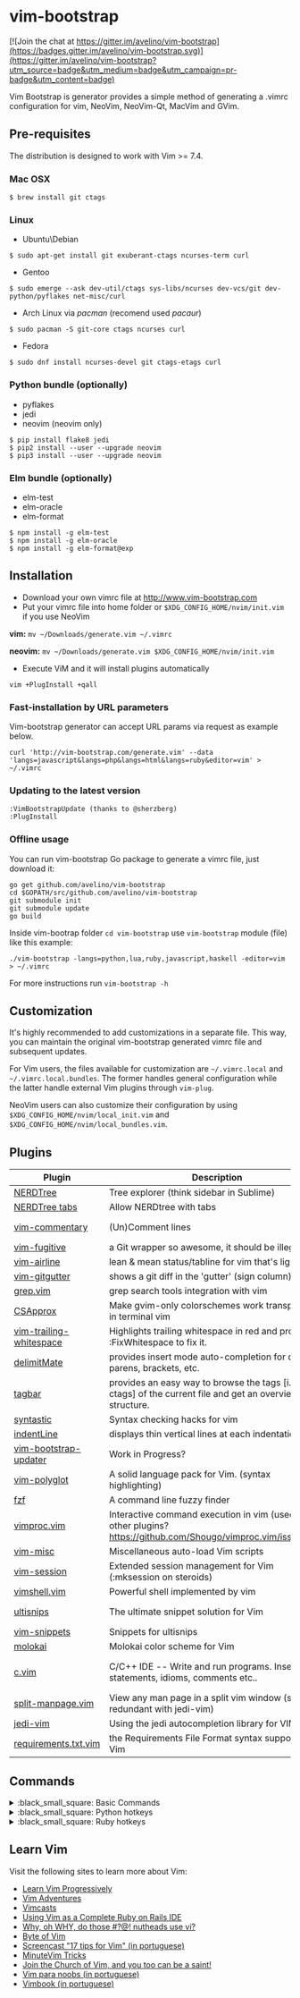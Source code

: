 # vim-bootstrap

[![Join the chat at https://gitter.im/avelino/vim-bootstrap](https://badges.gitter.im/avelino/vim-bootstrap.svg)](https://gitter.im/avelino/vim-bootstrap?utm_source=badge&utm_medium=badge&utm_campaign=pr-badge&utm_content=badge)

Vim Bootstrap is generator provides a simple method of generating a .vimrc configuration for vim, NeoVim, NeoVim-Qt, MacVim and GVim.

## Pre-requisites

The distribution is designed to work with Vim >= 7.4.

### Mac OSX

```
$ brew install git ctags
```

### Linux

* Ubuntu\Debian

```
$ sudo apt-get install git exuberant-ctags ncurses-term curl
```

* Gentoo
```
$ sudo emerge --ask dev-util/ctags sys-libs/ncurses dev-vcs/git dev-python/pyflakes net-misc/curl
```

* Arch Linux via *pacman* (recomend used *pacaur*)
```
$ sudo pacman -S git-core ctags ncurses curl
```
* Fedora

```
$ sudo dnf install ncurses-devel git ctags-etags curl
```

### Python bundle (optionally)

* pyflakes
* jedi
* neovim (neovim only) 

```
$ pip install flake8 jedi
$ pip2 install --user --upgrade neovim
$ pip3 install --user --upgrade neovim
```

### Elm bundle (optionally)

* elm-test
* elm-oracle
* elm-format

```
$ npm install -g elm-test
$ npm install -g elm-oracle
$ npm install -g elm-format@exp

```

## Installation

* Download your own vimrc file at http://www.vim-bootstrap.com
* Put your vimrc file into home folder or `$XDG_CONFIG_HOME/nvim/init.vim` if you use NeoVim

**vim:** `mv ~/Downloads/generate.vim ~/.vimrc`

**neovim:** `mv ~/Downloads/generate.vim $XDG_CONFIG_HOME/nvim/init.vim`

* Execute ViM and it will install plugins automatically
```
vim +PlugInstall +qall
```

### Fast-installation by URL parameters

Vim-bootstrap generator can accept URL params via request as example below.

    curl 'http://vim-bootstrap.com/generate.vim' --data 'langs=javascript&langs=php&langs=html&langs=ruby&editor=vim' > ~/.vimrc


### Updating to the latest version

    :VimBootstrapUpdate (thanks to @sherzberg)
    :PlugInstall


### Offline usage

You can run vim-bootstrap Go package to generate a vimrc file, just download it:

    go get github.com/avelino/vim-bootstrap
    cd $GOPATH/src/github.com/avelino/vim-bootstrap
    git submodule init
    git submodule update
    go build

Inside vim-bootrap folder `cd vim-bootstrap` use `vim-bootstrap` module (file) like this example:

    ./vim-bootstrap -langs=python,lua,ruby,javascript,haskell -editor=vim > ~/.vimrc

For more instructions run `vim-bootstrap -h`


## Customization

It's highly recommended to add customizations in a separate file. This way, you can maintain the original vim-bootstrap generated vimrc file and subsequent updates.

For Vim users, the files available for customization are `~/.vimrc.local` and `~/.vimrc.local.bundles`. The former handles general configuration while the latter handle external Vim plugins through `vim-plug`.

NeoVim users can also customize their configuration by using `$XDG_CONFIG_HOME/nvim/local_init.vim` and `$XDG_CONFIG_HOME/nvim/local_bundles.vim`.

## Plugins

Plugin | Description | Usage | Documentation
------------ | ------------- | ------------- | -------------
[NERDTree](https://github.com/scrooloose/nerdtree) | Tree explorer (think sidebar in Sublime) | F3 |
[NERDTree tabs](https://github.com/jistr/vim-nerdtree-tabs) | Allow NERDtree with tabs | | 
[vim-commentary](https://github.com/tpope/vim-commentary) | (Un)Comment lines | `gcc` (can do 3gcc to comment 3 lines) | 
[vim-fugitive](https://github.com/tpope/vim-fugitive) | a Git wrapper so awesome, it should be illegal | |
[vim-airline](https://github.com/vim-airline/vim-airline) | lean & mean status/tabline for vim that's light as air | |
[vim-gitgutter](https://github.com/airblade/vim-gitgutter) | shows a git diff in the 'gutter' (sign column) | |
[grep.vim](https://github.com/vim-scripts/grep.vim) | grep search tools integration with vim | :Grep <pattern> | 
[CSApprox](https://github.com/vim-scripts/CSApprox) | Make gvim-only colorschemes work transparently in terminal vim | |
[vim-trailing-whitespace](https://github.com/bronson/vim-trailing-whitespace) | Highlights trailing whitespace in red and provides :FixWhitespace to fix it.| :FixWhitespace |
[delimitMate](https://github.com/Raimondi/delimitMate) | provides insert mode auto-completion for quotes, parens, brackets, etc. | |
[tagbar](https://github.com/majutsushi/tagbar) | provides an easy way to browse the tags [i.e. ctags] of the current file and get an overview of its structure. | F4 |
[syntastic](https://github.com/vim-syntastic/syntastic) | Syntax checking hacks for vim | |
[indentLine](https://github.com/Yggdroot/indentLine) | displays thin vertical lines at each indentation level | |
[vim-bootstrap-updater](https://github.com/avelino/vim-bootstrap-updater) | Work in Progress? | |
[vim-polyglot](https://github.com/sheerun/vim-polyglot) | A solid language pack for Vim. (syntax highlighting) | |
[fzf](https://github.com/junegunn/fzf.vim) | A command line fuzzy finder | :FZF |
[vimproc.vim](https://github.com/Shougo/vimproc.vim) | Interactive command execution in vim (used for other plugins? https://github.com/Shougo/vimproc.vim/issues/83) | |
[vim-misc](https://github.com/xolox/vim-misc) | Miscellaneous auto-load Vim scripts | |
[vim-session](https://github.com/xolox/vim-session) | Extended session management for Vim (:mksession on steroids) | :SaveSession [name], :OpenSession |
[vimshell.vim](https://github.com/Shougo/vimshell.vim) | Powerful shell implemented by vim | :VimShell | https://github.com/Shougo/vimshell.vim/blob/master/doc/vimshell.txt
[ultisnips](https://github.com/SirVer/ultisnips) | The ultimate snippet solution for Vim | tab to autocomplete and jump forward, ctrl+b to jump back | https://github.com/SirVer/ultisnips/blob/master/doc/UltiSnips.txt
[vim-snippets](https://github.com/honza/vim-snippets) | Snippets for ultisnips | |
[molokai](https://github.com/tomasr/molokai) | Molokai color scheme for Vim | |
[c.vim](https://github.com/vim-scripts/c.vim) | C/C++ IDE -- Write and run programs. Insert statements, idioms, comments etc.. | https://github.com/vim-scripts/c.vim/blob/master/doc/c-hotkeys.pdf
[split-manpage.vim](https://github.com/ludwig/split-manpage.vim) | View any man page in a split vim window (seems redundant with jedi-vim) | <Leader>+K while cursor is over a word |
[jedi-vim](https://github.com/davidhalter/jedi-vim) | Using the jedi autocompletion library for VIM | Ctrl+space |
[requirements.txt.vim](https://github.com/raimon49/requirements.txt.vim) | the Requirements File Format syntax support for Vim | |


## Commands
</summary>
<details>
<summary>:black_small_square: Basic Commands</summary>

Commands | Descriptions
--- | ---
`:cd <path>` | Open path */path*
<kbd>Ctrl</kbd><kbd>w</kbd>+<kbd>h</kbd><kbd>j</kbd><kbd>k</kbd><kbd>l</kbd> | Navigate via split panels
<kbd>Ctrl</kbd><kbd>w</kbd><kbd>w</kbd> | Alternative navigate vim split panels
<kbd>,</kbd><kbd>.</kbd> | Set path working directory
<kbd>,</kbd><kbd>w</kbd> or <kbd>,</kbd><kbd>x</kbd> | Next buffer navigate
<kbd>,</kbd><kbd>q</kbd> or <kbd>,</kbd><kbd>z</kbd> | previous buffer navigate
<kbd>shift</kbd><kbd>t</kbd> | Create a tab
<kbd>tab</kbd> | next tab navigate
<kbd>shift</kbd><kbd>tab</kbd> | previous tab navigate
<kbd>,</kbd><kbd>e</kbd> | Find and open files
<kbd>,</kbd><kbd>b</kbd> | Find file on buffer (open file)
<kbd>,</kbd><kbd>c</kbd> | Close active buffer (clone file)
<kbd>F2</kbd>  | Open tree navigate in actual opened file
<kbd>F3</kbd>  | Open/Close tree navigate files
<kbd>F4</kbd> | List all class and method, support for python, go, lua, ruby and php
<kbd>,</kbd><kbd>v</kbd> | Split vertical
<kbd>,</kbd><kbd>h</kbd> | Split horizontal
<kbd>,</kbd><kbd>f</kbd> | Search in the project
<kbd>,</kbd><kbd>o</kbd> | Open github file/line (website), if used git in **github**
<kbd>,</kbd><kbd>s</kbd><kbd>h</kbd> | Open shell.vim terminal inside Vim or NeoVim built-in terminal
<kbd>,</kbd><kbd>g</kbd><kbd>a</kbd> | Execute *git add* on current file
<kbd>,</kbd><kbd>g</kbd><kbd>c</kbd> | git commit (splits window to write commit message)
<kbd>,</kbd><kbd>g</kbd><kbd>s</kbd><kbd>h</kbd> | git push
<kbd>,</kbd><kbd>g</kbd><kbd>l</kbd><kbd>l</kbd> | git pull
<kbd>,</kbd><kbd>g</kbd><kbd>s</kbd> | git status
<kbd>,</kbd><kbd>g</kbd><kbd>b</kbd> | git blame
<kbd>,</kbd><kbd>g</kbd><kbd>d</kbd> | git diff
<kbd>,</kbd><kbd>g</kbd><kbd>r</kbd> | git remove
<kbd>,</kbd><kbd>s</kbd><kbd>o</kbd> | Open Session
<kbd>,</kbd><kbd>s</kbd><kbd>s</kbd> | Save Session
<kbd>,</kbd><kbd>s</kbd><kbd>d</kbd> | Delete Session
<kbd>,</kbd><kbd>s</kbd><kbd>c</kbd> | Close Session
<kbd>></kbd> | indent to right
<kbd><</kbd> | indent to left
<kbd>g</kbd><kbd>c</kbd> | Comment or uncomment lines that {motion} moves over
<kbd>Y</kbd><kbd>Y</kbd> | Copy to clipboard
<kbd>,</kbd><kbd>p</kbd> | Paste
<kbd>Ctrl</kbd><kbd>y</kbd> + <kbd>,</kbd> | Activate Emmet plugin
</details>

<details>
<summary>:black_small_square: Python hotkeys</summary>

Commands | Descriptions
--- | ---
`SHIFT+k` | Open documentation
`Control+Space` | Autocomplete
`,d` | Go to the Class/Method definition
`,r` | Rename object definition
`,n` | Show where command is usage
</details>

<details>
<summary>:black_small_square: Ruby hotkeys</summary>

Commands | Descriptions
------- | -------
`,a`        | Run all specs
`,l`        | Run last spec
`,t`        | Run current spec
`,rap`        | Add Parameter
`,rcpc`     | Inline Temp
`,rel`        | Convert Post Conditional
`,rec`        | Extract Constant          (visual selection)
`,rec`       | Extract to Let (Rspec)
`,relv`     | Extract Local Variable    (visual selection)
`,rrlv`     | Rename Local Variable     (visual selection/variable under the cursor)
`,rriv`     | Rename Instance Variable  (visual selection)
`,rem`      | Extract Method            (visual selection)

</details>

## Learn Vim

Visit the following sites to learn more about Vim:

* [Learn Vim Progressively](http://yannesposito.com/Scratch/en/blog/Learn-Vim-Progressively/)
* [Vim Adventures](http://vim-adventures.com/)
* [Vimcasts](http://vimcasts.org)
* [Using Vim as a Complete Ruby on Rails IDE](http://biodegradablegeek.com/2007/12/using-vim-as-a-complete-ruby-on-rails-ide/)
* [Why, oh WHY, do those #?@! nutheads use vi?](http://www.viemu.com/a-why-vi-vim.html)
* [Byte of Vim](http://www.swaroopch.com/notes/Vim)
* [Screencast "17 tips for Vim" (in portuguese)](http://blog.lucascaton.com.br/?p=1081)
* [MinuteVim Tricks](https://www.youtube.com/user/MinuteVimTricks)
* [Join the Church of Vim, and you too can be a saint!](http://www.avelino.xxx/2015/03/church-vim)
* [Vim para noobs (in portuguese)](https://woliveiras.com.br/vimparanoobs/)
* [Vimbook (in portuguese)](https://cassiobotaro.gitbooks.io/vimbook/content/)

